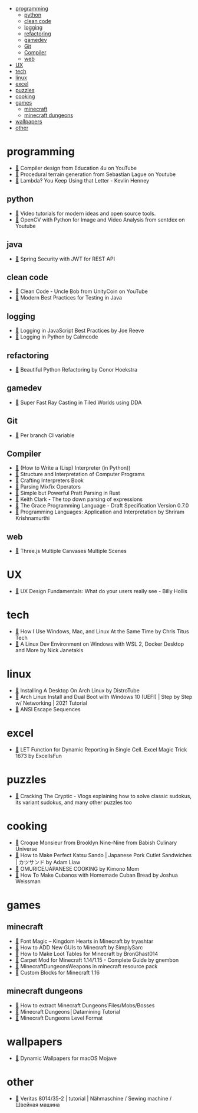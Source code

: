 <!--ts-->
* [programming](#programming)
   * [python](#python)
   * [clean code](#clean-code)
   * [logging](#logging)
   * [refactoring](#refactoring)
   * [gamedev](#gamedev)
   * [Git](#git)
   * [Compiler](#compiler)
   * [web](#web)
* [UX](#ux)
* [tech](#tech)
* [linux](#linux)
* [excel](#excel)
* [puzzles](#puzzles)
* [cooking](#cooking)
* [games](#games)
   * [minecraft](#minecraft)
   * [minecraft dungeons](#minecraft-dungeons)
* [wallpapers](#wallpapers)
* [other](#other)

<!-- Added by: runner, at: Wed Mar 16 13:51:05 UTC 2022 -->

<!--te-->


# programming
  - [🔗](https://www.youtube.com/playlist?list=PLrjkTql3jnm-wW5XdvumCa1u9LjczipjA) Compiler design from Education 4u on YouTube
  - [🔗](https://www.youtube.com/playlist?list=PLFt_AvWsXl0eBW2EiBtl_sxmDtSgZBxB3) Procedural terrain generation from Sebastian Lague on Youtube
  - [🔗](https://www.youtube.com/watch?v=Y7StjYhXvpE) Lambda? You Keep Using that Letter - Kevlin Henney

## python
  - [🔗](https://calmcode.io/) Video tutorials for modern ideas and open source tools.
  - [🔗](https://www.youtube.com/playlist?list=PLQVvvaa0QuDdttJXlLtAJxJetJcqmqlQq) OpenCV with Python for Image and Video Analysis from sentdex on Youtube

## java
  - [🔗](https://www.toptal.com/spring/spring-security-tutorial) Spring Security with JWT for REST API

## clean code
  - [🔗](https://www.youtube.com/playlist?list=PLRmgr1939hIXu9hNwvixUt3yHHFv0lLpi) Clean Code - Uncle Bob from UnityCoin on YouTube
  - [🔗](https://phauer.com/2019/modern-best-practices-testing-java/) Modern Best Practices for Testing in Java

## logging
  - [🔗](https://www.youtube.com/watch?v=DIzJC8wRp-s) Logging in JavaScript Best Practices by Joe Reeve
  - [🔗](https://calmcode.io/logging/introduction.html) Logging in Python by Calmcode

## refactoring
  - [🔗](https://www.youtube.com/watch?v=KTIl1MugsSY) Beautiful Python Refactoring by Conor Hoekstra

## gamedev
  - [🔗](https://www.youtube.com/watch?v=NbSee-XM7WA) Super Fast Ray Casting in Tiled Worlds using DDA

## Git
  - [🔗](https://gitlab.com/gitlab-org/gitlab-foss/-/issues/13379#note_3959791) Per branch CI variable 

## Compiler
  - [🔗](https://norvig.com/lispy.html) (How to Write a (Lisp) Interpreter (in Python))
  - [🔗](https://mitpress.mit.edu/sites/default/files/sicp/full-text/book/book.html) Structure and Interpretation of Computer Programs
  - [🔗](https://books.google.cz/books?hl=cs&lr=&id=q0c6EAAAQBAJ&oi=fnd&pg=PT6&dq=crafting+interpreters&ots=tLCdqUs8KS&sig=ksPbP3zBU_ZJDeVL1vXBQdnAaq4&redir_esc=y#v=onepage&q=crafting%20interpreters&f=false) Crafting Interpreters Book
  - [🔗](http://www.cse.chalmers.se/~nad/publications/danielsson-norell-mixfix.html) Parsing Mixfix Operators
  - [🔗](https://matklad.github.io/2020/04/13/simple-but-powerful-pratt-parsing.html) Simple but Powerful Pratt Parsing in Rust
  - [🔗](https://www.antlr.org/papers/Clarke-expr-parsing-1986.pdf) Keith Clark - The top down parsing of expressions
  - [🔗](http://gracelang.org/documents/grace-spec-0.7.0.pdf) The Grace Programming Language - Draft Specification Version 0.7.0
  - [🔗](http://cs.brown.edu/courses/cs173/2012/book/index.html) Programming Languages: Application and Interpretation by Shriram Krishnamurthi

## web
  - [🔗](https://threejsfundamentals.org/threejs/lessons/threejs-multiple-scenes.html) Three.js Multiple Canvases Multiple Scenes

# UX
  - [🔗](https://www.youtube.com/watch?v=80H-9caP7UM) UX Design Fundamentals: What do your users really see - Billy Hollis

# tech
  - [🔗](https://www.youtube.com/watch?v=T2a03p4u0-Y) How I Use Windows, Mac, and Linux At the Same Time by Chris Titus Tech
  - [🔗](https://www.youtube.com/watch?v=idW-an99TAM) A Linux Dev Environment on Windows with WSL 2, Docker Desktop and More by Nick Janetakis

# linux
  - [🔗](https://www.youtube.com/watch?v=v6JG5B-Ff1s) Installing A Desktop On Arch Linux by DistroTube
  - [🔗](https://www.youtube.com/watch?v=LGhifbn6088) Arch Linux Install and Dual Boot with Windows 10 (UEFI) | Step by Step w/ Networking | 2021 Tutorial
  - [🔗](https://gist.github.com/fnky/458719343aabd01cfb17a3a4f7296797) ANSI Escape Sequences

# excel
  - [🔗](https://www.youtube.com/watch?v=mhLVz8lQjXs) LET Function for Dynamic Reporting in Single Cell. Excel Magic Trick 1673 by ExcelIsFun

# puzzles
  - [🔗](https://www.youtube.com/channel/UCC-UOdK8-mIjxBQm_ot1T-Q) Cracking The Cryptic - Vlogs explaining how to solve classic sudokus, its variant sudokus, and many other puzzles too

# cooking
  - [🔗](https://www.youtube.com/watch?v=q7JDYiLz9Mo) Croque Monsieur from Brooklyn Nine-Nine from Babish Culinary Universe
  - [🔗](https://www.youtube.com/watch?v=zvVUCbkc0eo) How to Make Perfect Katsu Sando | Japanese Pork Cutlet Sandwiches | カツサンド by Adam Liaw
  - [🔗](https://www.youtube.com/watch?v=xpy5atJ_s3E) OMURICE/JAPANESE COOKING by Kimono Mom
  - [🔗](https://www.youtube.com/watch?v=qRkwSopXf-U) How To Make Cubanos with Homemade Cuban Bread by Joshua Weissman

# games
## minecraft
  - [🔗](https://www.youtube.com/watch?v=VYjrhEnmf9s) Font Magic – Kingdom Hearts in Minecraft by tryashtar
  - [🔗](https://www.youtube.com/watch?v=bv_wYNs5L6M) How to ADD New GUIs to Minecraft by SimplySarc
  - [🔗](https://www.youtube.com/watch?v=tUzeYOg0uas) How to Make Loot Tables for Minecraft by BronGhast014
  - [🔗](https://www.youtube.com/watch?v=Lt-ooRGpLz4) Carpet Mod for Minecraft 1.14/1.15 - Complete Guide by gnembon
  - [🔗](https://github.com/chronosacaria/MCDungeonsWeapons) MinecraftDungeonsWeapons in minecraft resource pack
  - [🔗](https://stevertus.com/article/custom-blocks) Custom Blocks for Minecraft 1.16

## minecraft dungeons
  - [🔗](https://www.youtube.com/watch?v=uxKgMFQBrSU) How to extract Minecraft Dungeons Files/Mobs/Bosses
  - [🔗](https://www.youtube.com/watch?v=Jb-QE3Y1qUY&t=9s) Minecraft Dungeons│Datamining Tutorial
  - [🔗](https://github.com/Dokucraft/Dungeons-Level-Format) Minecraft Dungeons Level Format

# wallpapers
  - [🔗](https://dynamicwallpaper.club/) Dynamic Wallpapers for macOS Mojave 
 
# other
  - [🔗](https://www.youtube.com/watch?v=7s5PCerFU6w) Veritas 8014/35-2 | tutorial | Nähmaschine / Sewing machine / Швейная машина
